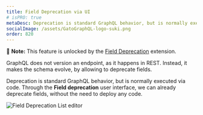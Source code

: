 ```yaml
---
title: Field Deprecation via UI
# isPRO: true
metaDesc: Deprecation is standard GraphQL behavior, but is normally executed via code. Through Gato GraphQL's Field deprecation user interface, we can already deprecate fields, without the need to deploy any code.
socialImage: /assets/GatoGraphQL-logo-suki.png
order: 820
---
```


📣 **Note:** This feature is unlocked by the [Field Deprecation](../../../extensions/field-deprecation/) extension.

GraphQL does not version an endpoint, as it happens in REST. Instead, it makes the schema evolve, by allowing to deprecate fields.

Deprecation is standard GraphQL behavior, but is normally executed via code. Through the **Field deprecation** user interface, we can already deprecate fields, without the need to deploy any code.

![Field Deprecation List editor](/assets/extensions/upstream-pro/field-deprecation-list.png "Field Deprecation List editor")
